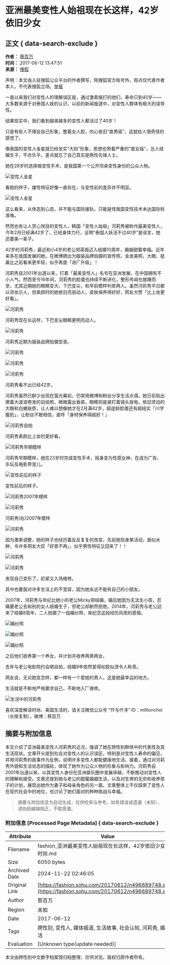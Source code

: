 # 亚洲最美变性人始祖现在长这样，42岁依旧少女

## 正文 { data-search-exclude }


**作者：** [蔡百万](http://mp.sohu.com/profile?xpt=MTQxMjY5MTk0MkBzaW5hLnNvaHUuY29t)  
**时间：** 2017-06-12 13:47:51  
**来源：** [搜狐](https://fashion.sohu.com/20170612/n496689748.shtml)  

声明：本文由入驻搜狐公众平台的作者撰写，除搜狐官方账号外，观点仅代表作者本人，不代表搜狐立场。[举报](https://quan.sohu.com/q/545c9b6bf6c43b5569fe64a2)

一直以来我们对变性人的理解误区是，通过激素施打的他们，寿命只到40岁——大多数来源于对泰国人妖的认识，以前的新闻报道中，对变性人群体有极大的误导性。

结果现实中，我们看到越来越多的变性人都活过了40岁！

只是有些人不理会自己形象，整着女人脸，内心依旧“直男癌”，这就给人很奇怪的感觉了。

像我国的变性人金星就已经坐实“大妈”形象，思想也带着严重的“直女癌”，怂人结婚生子，不亦乐乎，差点就忘了自己其实是两性先锋人士。

她在28岁时选择做变性手术，是我国第一个公开坦承变性身份的公众人物。

![变性人金星](https://img.mp.itc.cn/upload/20170612/d8863156e5894eb8be120c6aca6a4988_th.jpg)

看她的样子，雄性特征好像一直存在，与变性前的差异并不明显。

![变性人金星](https://img.mp.itc.cn/upload/20170612/51718549ac19431cbabb6e35adbd1565_th.jpg)

这么看来，从体态到心态，并不能与国际接轨，只能是怪我国变性技术未达国际标准咯。

然而也有让人赏心悦目的变性人，韩国「变性人始祖」河莉秀被称作最美变性人，今年2月已经满42岁了，已经身体力行，证明“泰国人妖活不过40岁”是谣言，她还要美一辈子。

42岁的河莉秀，最近和小4岁的老公郑英振迈入结婚10周年，婚姻甜蜜幸福。近年来多在我国发展的她，在微博晒出为服装品牌拍摄的宣传照，金发美照，大眼、挺鼻比之前看来更年轻，似乎再度「进厂升级」！

河莉秀自2001年出道以来，打着「最美变性人」名号在亚洲发展，在中国拥有不小人气。然而至今16年间，河莉秀的脸蛋也持续不断进化，整形传闻也接踵而至，尤其近期她的眼睛变大、下巴变尖，和早前模样判若两人。虽然河莉秀平日都以浓妆示人，但素颜时的她依旧亮丽动人，皮肤保养得好好，网友大赞「比上妆更好看」。

![河莉秀](https://img.mp.itc.cn/upload/20170612/bfe33b7ff8804c7d88679bd228b46a49_th.jpg)

河莉秀现在长这样，下巴变尖眼睛更明亮动人。

![河莉秀](https://img.mp.itc.cn/upload/20170612/3c9a832194684a10b6e7c2ba7f558e81_th.jpg)

河莉秀近期为服装品牌拍摄型录。

![河莉秀](https://img.mp.itc.cn/upload/20170612/53da7c77dc1b439bae26bd24f8cd98d2_th.jpg)

![河莉秀](https://img.mp.itc.cn/upload/20170612/5f5c982b1eee47e79de39518511ddf81_th.jpg)

![河莉秀](https://img.mp.itc.cn/upload/20170612/4f0112b151994c44885c899fd92dd4ad_th.jpg)

河莉秀看不出已经42岁。

河莉秀虽然已鲜少出现在萤光幕前，仍常用微博和粉丝分享生活点滴，她日前贴出撩着大波浪卷发的自拍照，微微露出香肩，眼睛则是紧盯着镜头放电，依旧灵动的大眼和白嫩肤质，让人难以想像她才在2月满42岁，超逆龄脸蛋还有超结实「川字腹肌」，让粉丝不敢相信，直呼「身材保养得超好！」

![河莉秀自拍](https://img.mp.itc.cn/upload/20170612/5d66142fd1234773b512df6abfbd5d3c.jpg)

河莉秀素颜比上妆时更好看。

![河莉秀早期模样](https://img.mp.itc.cn/upload/20170612/fe02681cfa714bddbbfa3e3da24757a1.jpg)

河莉秀早期模样，她在23岁时完成变性手术，摇身变为性感女神，在成为广告、乐坛及电影界宠儿。

![变性前后的样子](https://img.mp.itc.cn/upload/20170612/80855f38cf0b4afc998b0944bf7b3731_th.jpg)

变性前后的样子。

![河莉秀2007年模样](https://img.mp.itc.cn/upload/20170612/0b243ff4253641b9b543f1c903953854_th.jpg)

![河莉秀](https://img.mp.itc.cn/upload/20170612/ca71f3772fd94a7ca4088884a6e413b0_th.jpg)

河莉秀(右)2007年模样

![河莉秀](https://img.mp.itc.cn/upload/20170612/449f9a6161db4cadb76ee389e543cbe3_th.jpg)

因为激素调整，她的样子也经历着反反复复的改变，先前她现身某活动，面似水肿，令许多网友大叹「好景不再」，似乎男性特征又回来了！！

![河莉秀](https://img.mp.itc.cn/upload/20170612/b7f56b50159d44cd9d9139de9f6fca35_th.jpg)

![河莉秀](https://img.mp.itc.cn/upload/20170612/c77a9ad8ef974395a41a450ed3e638fa_th.jpg)

发现自己变形了，赶紧又入场维修。

其中也要面对许多生活上的不宽容，因为她永远不能有自己的小朋友。

2007年，河莉秀与年纪比她小的老公Micky郑结婚，婚后她因为无法生小孩，忍痛要老公去和别的女人结婚生子，但老公却断然拒绝。2014年，河莉秀与老公迎来了结婚8周年，二人拍摄了一组婚纱照，来纪念这段经历风雨的感情。

![婚纱照](https://img.mp.itc.cn/upload/20170612/285498ea34dc49049cefed28ffbf3a09_th.jpg)

![婚纱照](https://img.mp.itc.cn/upload/20170612/f12046492f264b41a55233bf13495aed_th.jpg)

![婚纱照](https://img.mp.itc.cn/upload/20170612/393b7785679f4ef898add895627c7af5_th.jpg)

之后他们收养第一个养女，并计划共收养两男两女。

去年与老公电影院约会晒自拍，结婚9年依然爱得如胶似漆令人称羡。

网友说，无论她变怎样，都一样有一个爱她的男人，这是她最幸运的地方。

生活就是不断地严格要求自己，不断地入厂维修。

![生活中的河莉秀](https://img.mp.itc.cn/upload/20170612/f992f5f0554e4a0c870491555b07812e_th.jpg)

喜欢深度解读时尚、美国生活的，请关注微信公众号 "仟与仟寻” ID：millionchoi（长按复制），微博：蔡百万
<!-- tcd_original_link https://fashion.sohu.com/20170612/n496689748.shtml -->
## 摘要与附加信息

<!-- tcd_abstract -->
本文介绍了亚洲最美变性人河莉秀的近况，强调了她在跨性别群体中的代表性及其生活现状。文章开头提到社会对变性人的认识误区，特别是对变性人寿命的偏见，并用河莉秀的故事作为反例，说明许多变性人都能健康地生活。接着，通过对河莉秀外貌和生活状态的描绘，体现了她作为公众人物的形象与影响力。河莉秀自2001年出道以来，以其变性人身份在亚洲娱乐圈中发展卓越，不断推动对变性人的理解和接受。文章还提到她与老公的甜蜜婚姻生活，以及对生育的无奈和收养孩子的计划，展现出她作为妻子和母亲角色的另一面。文章整体上不仅探索了变性人在现代社会中的地位，也讨论了她们面对的种种挑战与幸福。
<!-- tcd_abstract_end -->

> 摘要与附加信息为自动生成，仅供检索与参考。如有错误或遗漏（未知），请协助编辑指正，不胜感激。

### 附加信息 [Processed Page Metadata] { data-search-exclude }

| Attribute       | Value                                  |
|-----------------|----------------------------------------|
| Filename        | fashion_亚洲最美变性人始祖现在长这样，42岁依旧少女_-_时尚.md                             |
| Size            | 6050 bytes                           |
| Archived Date   | 2024-11-22 02:46:05                             |
| Original Link   | [https://fashion.sohu.com/20170612/n496689748.shtml](https://fashion.sohu.com/20170612/n496689748.shtml)                       |
| Author          | 蔡百万                               |
| Region          | 未知                               |
| Date            | 2017-06-12                                 |
| Tags            | 跨性别, 变性人, 媒体报道, 生活故事, 社会认知, 河莉秀, 婚姻生活                                 |
| Evaluation            | [Unknown type(update needed)]                                 |
<!-- tcd_table_end -->

本文由跨性别中文数字档案馆归档整理，仅供浏览。版权归原作者所有。
